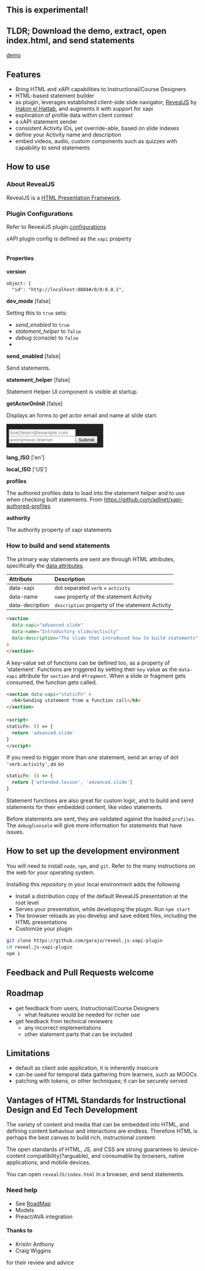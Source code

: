 ## This is experimental!

## TLDR; Download the demo, extract, open index.html, and send statements

[demo](https://github.com/garajo/reveal.js-xapi-plugin/raw/master/dist/demo.zip)

## Features

- Bring HTML and xAPI capabilities to Instructional/Course Designers
- HTML-based statement builder
- as plugin, leverages established client-side slide navigator, [RevealJS](http://lab.hakim.se/reveal-js/) by [Hakim el Hattab](http://hakim.se), and augments it with support for xapi
- exploration of profile data within client context
- a xAPI statement sender
- consistent Activity IDs, yet override-able, based on slide indexes
- define your Activity name and description
- embed videos, audio, custom components such as quizzes with capability to send statements

## How to use

### About RevealJS

RevealJS is a [HTML Presentation Framework](https://revealjs.com).

### Plugin Configurations

Refer to RevealJS plugin [configurations](https://github.com/hakimel/reveal.js/#configuration)

xAPI plugin config is defined as the `xapi` property

```js

```

#### Properties

__version__
```
object: {
  "id": "http://localhost:8084#/0/0:0.0.1",
```

__dev_mode__ [false]

Setting this to `true` sets:
- _send_enabled_ to `true`
- _statement_helper_ to `false`
- _debug_ (console) to `false`
-
__send_enabled__ [false]

Send statements.

__statement_helper__ [false]

Statement Helper UI component is visible at startup.

__getActorOnInit__ [false]

Displays an forms to get actor email and name at slide start.

![alt text](docs/assets/getActorOnInit.png)

__lang_ISO__ ['en']

__local_ISO__ ['US']

__profiles__

The authored profiles data to load into the statement helper and to use when checking built statements. From https://github.com/adlnet/xapi-authored-profiles

__authority__

The authority property of xapi statements

### How to build and send statements

The primary way statements are sent are through HTML attributes, specifically the [data attributes](https://developer.mozilla.org/en-US/docs/Learn/HTML/Howto/Use_data_attributes).

| Attribute                   | Description |
| :---------------------------| :---------- |
| data-xapi                   | dot separated `verb` + `activity`
| data-name                   | `name` property of the statement Activity
| data-decription             | `description` property of the statement Activity

```html
<section
  data-xapi="advanced.slide"
  data-name="Introductory slide/activity"
  data-description="The slide that introduced how to build statements"
>
</section>
```

A key-value set of functions can be defined too, as a property of 'statement'. Functions are triggered by setting their `key` value as the `data-xapi` attribute for `section` and `#fragment`. When a slide or fragment gets consumed, the function gets called.

```html
<section data-xapi="staticFn" >
  <h4>Sending statement from a function call</h4>
</section>

<script>
staticFn: () => {
  return 'advanced.slide'
}
</script>
```

If you need to trigger more than one statement, send an array of dot `'verb.activity'`, as so

```js
staticFn: () => {
  return ['attended.lesson', 'advanced.slide']
}

```

Statement functions are also great for custom logic, and to build and send statements for their embedded content, like video statements.

Before statements are sent, they are validated against the loaded `profiles`. The `debug`/`console` will give more information for statements that have issues.

## How to set up the development environment

You will need to install `node`, `npm`, and `git`. Refer to the many instructions on the web for your operating system.

Installing this repository in your local environment adds the following
- Install a distribution copy of the default RevealJS presentation at the root level
- Serves your presentation, while developing the plugin. Run `npm start`
- The browser reloads as you develop and save edited files, including the HTML presentations
- Customize your plugin

```bash
git clone https://github.com/garajo/reveal.js-xapi-plugin
cd reveal.js-xapi-plugin
npm i
```

## Feedback and Pull Requests welcome

## <a name="roadmap"></a>Roadmap

- get feedback from users, Instructional/Course Designers
  - what features would be needed for richer use
- get feedback from technical reviewers
  - any incorrect implementations
  - other statement parts that can be included

## Limitations
- default as client side application, it is inherently insecure
- can be used for temporal data gathering from learners, such as MOOCs
- patching with tokens, or other techniques; it can be securely served

## Vantages of HTML Standards for Instructional Design and Ed Tech Development

The variety of content and media that can be embedded into HTML, and defining content behaviour and interactions are endless. Therefore HTML is perhaps the best canvas to build rich, instructional content.

The open standards of HTML, JS, and CSS are strong guarantees to device-content compatibility(?arguable), and consumable by browsers, native applications, and mobile devices.

You can open `revealJS/index.html` in a browser, and send statements.

### Need help
- See [RoadMap](#roadmap)
- Models
- Preact/AVA integration

#### Thanks to
- Kristin Anthony
- Craig Wiggins

for their review and advice
